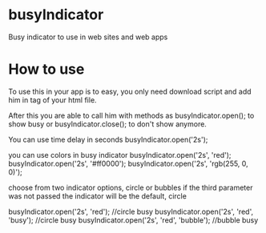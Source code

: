 # busyIndicator
Busy indicator to use in web sites and web apps


# How to use
To use this in your app is to easy, you only need download script and add him in tag <head> of your html file.
<script src="js/busyIndicator.js"></script>

After this you are able to call him with methods as busyIndicator.open(); to show busy or busyIndicator.close(); to don't show anymore.

You can use time delay in seconds
busyIndicator.open('2s');

you can use colors in busy indicator
busyIndicator.open('2s', 'red');
busyIndicator.open('2s', '#ff0000');
busyIndicator.open('2s', 'rgb(255, 0, 0)');

choose from two indicator options, circle or bubbles
if the third parameter was not passed the indicator will be the default, circle

busyIndicator.open('2s', 'red');             //circle busy
busyIndicator.open('2s', 'red', 'busy');     //circle busy
busyIndicator.open('2s', 'red', 'bubble');   //bubble busy